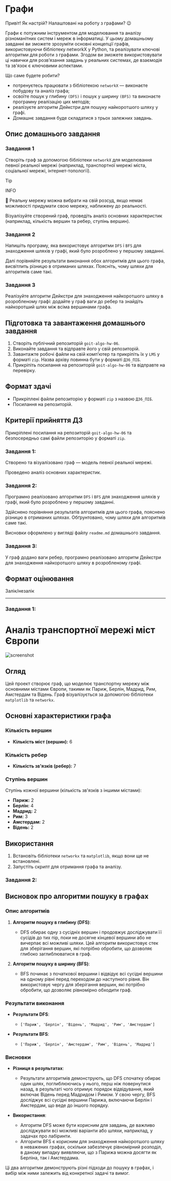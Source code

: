 # Графи

Привіт! Як настрiй? Налаштовані на роботу з графами? 😉

Графи є потужним інструментом для моделювання та аналізу різноманітних систем і мереж в інформатиці. У цьому домашньому завданні ви зможете зрозуміти основні концепції графів, використовуючи бібліотеку networkX у Python, та реалізувати ключові алгоритми для роботи з графами. Згодом ви зможете використовувати ці навички для розв’язання завдань у реальних системах, де взаємодія та зв'язок є ключовими аспектами.

Що саме будете робити?

- потренуєтесь працювати з бібліотекою `networkX` — виконаєте побудову та аналіз графа;
- освоїте пошук у глибину `(DFS)` і пошук у ширину `(BFS)` та виконаєте програмну реалізацію цих методів;
- реалізуєте алгоритм Дейкстри для пошуку найкоротшого шляху у графі.
- Домашнє завдання буде складатися з трьох залежних завдань.

## Опис домашнього завдання

### Завдання 1

Створіть граф за допомогою бібліотеки `networkX` для моделювання певної реальної мережі (наприклад, транспортної мережі міста, соціальної мережі, інтернет-топології).

> [!TIP]
> INFO
>
> 📖 Реальну мережу можна вибрати на свій розсуд, якщо немає можливості придумати свою мережу, наближену до реальності.

Візуалізуйте створений граф, проведіть аналіз основних характеристик (наприклад, кількість вершин та ребер, ступінь вершин).

### Завдання 2

Напишіть програму, яка використовує алгоритми `DFS` і `BFS` для знаходження шляхів у графі, який було розроблено у першому завданні.

Далі порівняйте результати виконання обох алгоритмів для цього графа, висвітлить різницю в отриманих шляхах. Поясніть, чому шляхи для алгоритмів саме такі.

### Завдання 3

Реалізуйте алгоритм Дейкстри для знаходження найкоротшого шляху в розробленому графі: додайте у граф ваги до ребер та знайдіть найкоротший шлях між всіма вершинами графа.

## Підготовка та завантаження домашнього завдання

1. Створіть публічний репозиторій `goit-algo-hw-06`.
2. Виконайте завдання та відправте його у свій репозиторій.
3. Завантажте робочі файли на свій комп’ютер та прикріпіть їх у `LMS` у форматі `zip`. Назва архіву повинна бути у форматі `ДЗ6_ПІБ`.
4. Прикріпіть посилання на репозиторій `goit-algo-hw-06` та відправте на перевірку.

## Формат здачі

- Прикріплені файли репозиторію у форматі `zip` з назвою `ДЗ6_ПІБ`.
- Посилання на репозиторій.

## Критерії прийняття ДЗ

Прикріплені посилання на репозиторій `goit-algo-hw-06` та безпосередньо самі файли репозиторію у форматі `zip`.

### Завдання 1:

Створено та візуалізовано граф — модель певної реальної мережі.

Проведено аналіз основних характеристик.

### Завдання 2:

Програмно реалізовано алгоритми `DFS` і `BFS` для знаходження шляхів у графі, який було розроблено у першому завданні.

Здійснено порівняння результатів алгоритмів для цього графа, пояснено різницю в отриманих шляхах. Обґрунтовано, чому шляхи для алгоритмів саме такі.

Висновки оформлено у вигляді файлу `readme.md` домашнього завдання.

### Завдання 3:

У граф додано ваги ребер, програмно реалізовано алгоритм Дейкстри для знаходження найкоротшого шляху в розробленому графі.

## Формат оцінювання

Залік/незалік

---
### Завдання 1:

# Аналіз транспортної мережі міст Європи
![screenshot](./pictures/picture_task_1.png)

## Огляд

Цей проект створює граф, що моделює транспортну мережу між основними містами Європи, такими як Париж, Берлін, Мадрид, Рим, Амстердам та Відень. Граф візуалізується за допомогою бібліотеки `matplotlib` та `networkx`.

## Основні характеристики графа

### Кількість вершин
- **Кількість міст (вершин):** 6

### Кількість ребер
- **Кількість зв'язків (ребер):** 7

### Ступінь вершин
Ступінь кожної вершини (кількість зв'язків з іншими містами):
- **Париж:** 2
- **Берлін:** 4
- **Мадрид:** 2
- **Рим:** 3
- **Амстердам:** 2
- **Відень:** 2

## Використання
1. Встановіть бібліотеки `networkx` та `matplotlib`, якщо вони ще не встановлені.
2. Запустіть скрипт для отримання графа та аналізу.


### Завдання 2:

## Висновок про алгоритми пошуку в графах

### Опис алгоритмів

1. **Алгоритм пошуку в глибину (DFS)**:
   - DFS обирає одну з сусідніх вершин і продовжує досліджувати її сусідів до тих пір, поки не досягне кінцевої вершини або не вичерпає всі можливі шляхи. Цей алгоритм використовує стек для зберігання вершин, які потрібно обробити, що дозволяє глибоко заглиблюватися в граф.

2. **Алгоритм пошуку в ширину (BFS)**:
   - BFS починає з початкової вершини і відвідує всі сусідні вершини на одному рівні перед переходом до наступного рівня. Він використовує чергу для зберігання вершин, які потрібно обробити, що дозволяє рівномірно обходити граф.

### Результати виконання

- **Результати DFS**: 
  - `['Париж', 'Берлін', 'Відень', 'Мадрид', 'Рим', 'Амстердам']`
  
- **Результати BFS**: 
  - `['Париж', 'Берлін', 'Амстердам', 'Рим', 'Відень', 'Мадрид']`

### Висновки

- **Різниця в результатах**: 
  - Результати алгоритмів демонструють, що DFS спочатку обирає один шлях, поглиблюючись у нього, перш ніж повернутися назад, в результаті чого отримує порядок відвідування, який включає Відень перед Мадридом і Римом. У свою чергу, BFS досліджує всі сусідні вершини Парижа, включаючи Берлін і Амстердам, що веде до іншого порядку.

- **Використання**:
  - Алгоритм DFS може бути корисним для завдань, де важливо досліджувати всі можливі варіанти або шляхи, наприклад, у задачах про лабіринти. 
  - Алгоритм BFS є корисним для знаходження найкоротшого шляху в неважених графах, оскільки забезпечує рівномірний розподіл, в даному випадку виявляючи, що з Парижа можна досягти як Берліна, так і Амстердама.

Ці два алгоритми демонструють різні підходи до пошуку в графах, і вибір між ними залежить від конкретної задачі та вимог.
